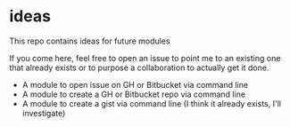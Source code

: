 # ideas
This repo contains ideas for future modules

If you come here, feel free to open an issue to point me to an existing one that already exists or to purpose a collaboration to actually get it done.

* A module to open issue on GH or Bitbucket via command line
* A module to create a GH or Bitbucket repo via command line
* A module to create a gist via command line (I think it already exists, I'll investigate)
